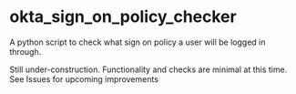 # okta_sign_on_policy_checker
A python script to check what sign on policy a user will be logged in through.

Still under-construction. Functionality and checks are minimal at this time. See Issues for upcoming improvements
